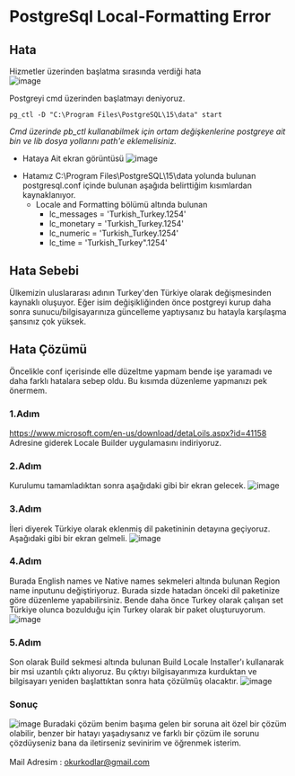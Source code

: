 # PostgreSql Local-Formatting Error

## Hata
Hizmetler üzerinden başlatma sırasında verdiği hata <br>
![image](https://github.com/orhansogut/PostgreSqlLocal-Formatting/assets/89242655/7613f571-b58b-4597-8b63-ae75a937351d)

Postgreyi cmd üzerinden başlatmayı deniyoruz.
```shell
pg_ctl -D "C:\Program Files\PostgreSQL\15\data" start
```
_Cmd üzerinde pb_ctl kullanabilmek için ortam değişkenlerine postgreye ait bin ve lib dosya yollarını path'e eklemelisiniz._

- Hataya Ait ekran görüntüsü
![image](https://github.com/orhansogut/PostgreSqlLocal-Formatting/assets/89242655/c8373e14-9bff-4a8a-b229-b132dca748b7)

* Hatamız C:\Program Files\PostgreSQL\15\data yolunda bulunan postgresql.conf içinde bulunan aşağıda belirttiğim kısımlardan kaynaklanıyor.
  * Locale and Formatting bölümü altında bulunan
    - lc_messages = 'Turkish_Turkey.1254'                  
    - lc_monetary = 'Turkish_Turkey.1254'                  
    - lc_numeric = 'Turkish_Turkey.1254'                   
    - lc_time = 'Turkish_Turkey".1254'

## Hata Sebebi
Ülkemizin uluslararası adının Turkey'den Türkiye olarak değişmesinden kaynaklı oluşuyor. Eğer isim değişikliğinden önce postgreyi kurup daha sonra sunucu/bilgisayarınıza güncelleme yaptıysanız bu hatayla karşılaşma şansınız çok yüksek. 

## Hata Çözümü
Öncelikle conf içerisinde elle düzeltme yapmam bende işe yaramadı ve daha farklı hatalara sebep oldu. Bu kısımda düzenleme yapmanızı pek önermem.
### 1.Adım
https://www.microsoft.com/en-us/download/detaLoils.aspx?id=41158 Adresine giderek Locale Builder uygulamasını indiriyoruz.
### 2.Adım
Kurulumu tamamladıktan sonra aşağıdaki gibi bir ekran gelecek. 
![image](https://github.com/orhansogut/PostgreSqlLocal-Formatting/assets/89242655/9f80ade0-5cfb-4736-86c7-3e8255fe04c7)
### 3.Adım
İleri diyerek Türkiye olarak eklenmiş dil paketininin detayına geçiyoruz. Aşağıdaki gibi bir ekran gelmeli.
![image](https://github.com/orhansogut/PostgreSqlLocal-Formatting/assets/89242655/f37c2bde-e051-4184-9808-eeab7f5da656)
### 4.Adım
Burada English names ve Native names sekmeleri altında bulunan Region name inputunu değiştiriyoruz. Burada sizde hatadan önceki dil paketinize göre düzenleme yapabilirsiniz. Bende daha önce Turkey olarak çalışan set Türkiye olunca bozulduğu için Turkey olarak bir paket oluşturuyorum.
![image](https://github.com/orhansogut/PostgreSqlLocal-Formatting/assets/89242655/0c0f48d4-56ad-43d4-b1a5-f2e3e5a9c833)
### 5.Adım
Son olarak Build sekmesi altında bulunan Build Locale Installer'ı kullanarak bir msi uzantılı çıktı alıyoruz. Bu çıktıyı bilgisayarımıza kurduktan ve bilgisayarı yeniden başlattıktan sonra hata çözülmüş olacaktır.
![image](https://github.com/orhansogut/PostgreSqlLocal-Formatting/assets/89242655/0343c040-7762-4297-b358-2bde86b7fcb7)
### Sonuç
![image](https://github.com/orhansogut/PostgreSqlLocal-Formatting/assets/89242655/0a82448a-19d8-4002-8da2-6eae54484bf7)
Buradaki çözüm benim başıma gelen bir soruna ait özel bir çözüm olabilir, benzer bir hatayı yaşadıysanız ve farklı bir çözüm ile sorunu çözdüyseniz bana da iletirseniz sevinirim ve öğrenmek isterim. <br> <br>
Mail Adresim : okurkodlar@gmail.com


